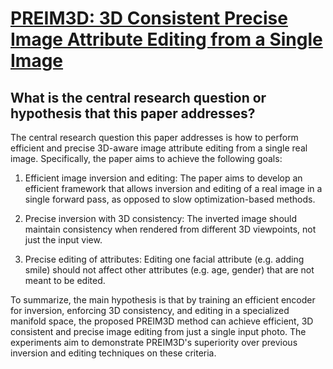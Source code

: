 # [PREIM3D: 3D Consistent Precise Image Attribute Editing from a Single   Image](https://arxiv.org/abs/2304.10263)

## What is the central research question or hypothesis that this paper addresses?

 The central research question this paper addresses is how to perform efficient and precise 3D-aware image attribute editing from a single real image. Specifically, the paper aims to achieve the following goals:

1. Efficient image inversion and editing: The paper aims to develop an efficient framework that allows inversion and editing of a real image in a single forward pass, as opposed to slow optimization-based methods. 

2. Precise inversion with 3D consistency: The inverted image should maintain consistency when rendered from different 3D viewpoints, not just the input view.

3. Precise editing of attributes: Editing one facial attribute (e.g. adding smile) should not affect other attributes (e.g. age, gender) that are not meant to be edited.

To summarize, the main hypothesis is that by training an efficient encoder for inversion, enforcing 3D consistency, and editing in a specialized manifold space, the proposed PREIM3D method can achieve efficient, 3D consistent and precise image editing from just a single input photo. The experiments aim to demonstrate PREIM3D's superiority over previous inversion and editing techniques on these criteria.
